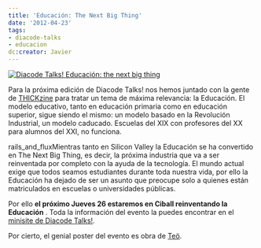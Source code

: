 ```yaml
---
title: 'Educación: The Next Big Thing'
date: '2012-04-23'
tags:
- diacode-talks
- educacion
dc:creator: Javier
---
```


[![Diacode Talks! Educación: the next big thing](http://blog.diacode.com/wp-content/uploads/2012/04/talks_edu.jpg)](http://talks.diacode.com)

Para la próxima edición de Diacode Talks! nos hemos juntado con la gente de 
[THICKzine](http://thickzine.com) para tratar un tema de máxima relevancia: la Educación. El modelo educativo, tanto en educación primaria como en educación superior, sigue siendo el mismo: un modelo basado en la Revolución Industrial, un modelo caducado. Escuelas del XIX con profesores del XX para alumnos del XXI, no funciona.


rails_and_fluxMientras tanto en Silicon Valley la Educación se ha convertido en 
The Next Big Thing, es decir, la próxima industria que va a ser reinventada por completo con la ayuda de la tecnología. El mundo actual exige que todos seamos estudiantes durante toda nuestra vida, por ello la Educación ha dejado de ser un asunto que preocupe solo a quienes están matriculados en escuelas o universidades públicas.

Por ello 
**el próximo Jueves 26 estaremos en Ciball reinventando la Educación**
. Toda la información del evento la puedes encontrar en el 
[minisite de Diacode Talks!](http://talks.diacode.com/).

Por cierto, el genial poster del evento es obra de 
[Teö](http://ilusteo.blogspot.com.es/).
